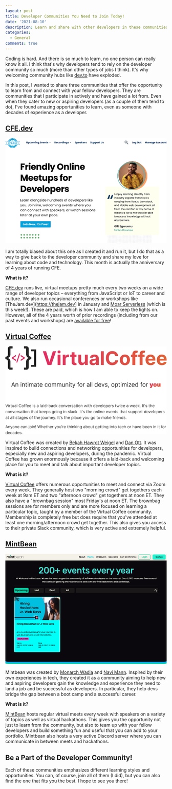 ```yaml
---
layout: post
title: Developer Communities You Need to Join Today!
date: '2021-08-10'
description: Learn and share with other developers in these communities!
categories:
  - General
comments: true
---
```


Coding is hard. And there is so much to learn, no one person can really know it all. I think that's why developers tend to rely on the developer community so much (more than other types of jobs I think). It's why welcoming community hubs like [dev.to](https//dev.to) have exploded.

In this post, I wanted to share three communities that offer the opportunity to learn from and connect with your fellow developers. They are communities that I participate in actively and have gained a lot from. Even when they cater to new or aspiring developers (as a couple of them tend to do), I've found amazing opportunities to learn, even as someone with decades of experience as a developer.

## [CFE.dev](https://cfe.dev)

![CFE.dev](/images/posts/cfe.png)

I am totally biased about this one as I created it and run it, but I do that as a way to give back to the developer community and share my love for learning about code and technology. This month is actually the anniversary of 4 years of running CFE.

**What is it?**

[CFE.dev](cfe.dev) runs live, virtual meetups pretty much every two weeks on a wide range of developer topics – everything from JavaScript or IoT to career and culture. We also run occasional conferences or workshops like [TheJam.dev](https://thejam.dev] in January and [Moar Serverless](https://moarserverless.com) (which is this week!). These are paid, which is how I am able to keep the lights on. However, all of the 4 years worth of prior recordings (including from our past events and workshops) are [available for free](https://cfe.dev/sessions/)!

## [Virtual Coffee](https://virtualcoffee.io)

![Virtual Coffee](/images/posts/VirtualCoffee.png)

Virtual Coffee was created by [Bekah Hawrot Weigel](https://twitter.com/BekahHW) and [Dan Ott](https://twitter.com/danieltott). It was inspired to build connections and networking opportunities for developers, especially new and aspiring developers, during the pandemic. Virtual Coffee has grown enormously because it offers a laid-back and welcoming place for you to meet and talk about important developer topics.

**What is it?**

[Virtual Coffee](https://virtualcoffee.io/) offers numerous opportunities to meet and connect via Zoom every week. They generally host two "morning crowd" get togethers each week at 9am ET and two "afternoon crowd" get togethers at noon ET. They also have a "brownbag session" most Friday's at noon ET. The brownbag sessions are for members only and are more focused on learning a particular topic, taught by a member of the Virtual Coffee community. Membership is completely free but does require that you've attended at least one morning/afternoon crowd get together. This also gives you access to their private Slack community, which is very active and extremely helpful.

## [MintBean](https://mintbean.io/)

![Mintbean](/images/posts/mintbean.png)

Mintbean was created by [Monarch Wadia](https://twitter.com/monarchwadia) and [Navi Mann](https://twitter.com/Navi1Mann). Inspired by their own experiences in tech, they created it as a community aiming to help new and aspiring developers gain the knowledge and experience they need to land a job and be successful as developers. In particular, they help devs bridge the gap between a boot camp and a successful career.

**What is it?**

[MintBean](https://mintbean.io/) hosts regular virtual meets every week with speakers on a variety of topics as well as virtual hackathons. This gives you the opportunity not just to learn from the community, but also to team up with your fellow developers and build something fun and useful that you can add to your portfolio. Mintbean also hosts a very active Discord server where you can communicate in between meets and hackathons.

## Be a Part of the Developer Community!

Each of these communities emphasizes different learning styles and opportunities. You can, of course, join all of them (I did), but you can also find the one that fits you the best. I hope to see you there!